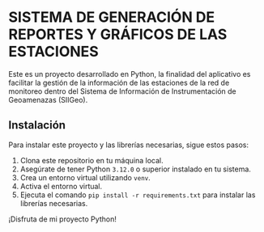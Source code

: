 # SISTEMA DE GENERACIÓN DE REPORTES Y GRÁFICOS DE LAS ESTACIONES

Este es un proyecto desarrollado en Python, la finalidad del aplicativo es facilitar la gestión de la información de las estaciones de la red de monitoreo dentro del Sistema de Información de Instrumentación de Geoamenazas (SIIGeo).

## Instalación

Para instalar este proyecto y las librerías necesarias, sigue estos pasos:

1. Clona este repositorio en tu máquina local.
2. Asegúrate de tener Python `3.12.0` o superior instalado en tu sistema.
3. Crea un entorno virtual utilizando `venv`.
4. Activa el entorno virtual.
5. Ejecuta el comando `pip install -r requirements.txt` para instalar las librerías necesarias.

¡Disfruta de mi proyecto Python!
